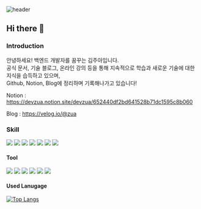 ![header](https://capsule-render.vercel.app/api?type=egg&color=auto&height=150&section=header&text=Welcome!%20My%20Gtihub!&fontSize=35)
## Hi there 👋


### Introduction
안녕하세요! 백엔드 개발자를 꿈꾸는 김주아입니다.\
공식 문서, 기술 블로그, 온라인 강의 등을 통해 지속적으로 학습과 새로운 기술에 대한 지식을 습득하고 있으며,\
Github, Notion, Blog에 정리하며 기록해나가고 있습니다!

Notion : https://devzua.notion.site/devzua/652440df2bd641528b71dc1595c8b060

Blog : https://velog.io/@zua

### Skill
<img src="https://img.shields.io/badge/Spring-6DB33F?style=for-the-badge&logo=spring&logoColor=white"/> <img src="https://img.shields.io/badge/springboot-6DB33F?style=for-the-badge&logo=springboot&logoColor=white"/>
<img src="https://img.shields.io/badge/JUnit5-25A162?style=for-the-badge&logo=junit5&logoColor=white"/>
<img src="https://img.shields.io/badge/AWS EC2-FF9900?style=for-the-badge&logo=amazonec2s&logoColor=white"/>
<img src="https://img.shields.io/badge/AWS S3-569A31?style=for-the-badge&logo=amazons3&logoColor=white"/>
<img src="https://img.shields.io/badge/AWS RDS-527FFF?style=for-the-badge&logo=amazonrds&logoColor=white"/>
<img src="https://img.shields.io/badge/Github-181717?style=for-the-badge&logo=githubs&logoColor=white"/>


#### Tool
<img src="https://img.shields.io/badge/IntelliJ IDEA-000000?style=flat-square&logo=intellijidea&logoColor=white"/> <img src="https://img.shields.io/badge/WebStorm-000000?style=flat-square&logo=webstorm&logoColor=white"/>
<img src="https://img.shields.io/badge/DataGrip-000000?style=flat-square&logo=datagrip&logoColor=white"/>
<img src="https://img.shields.io/badge/Visual Sutido Code-007ACC?style=flat-square&logo=visualstudiocode&logoColor=white"/>
<img src="https://img.shields.io/badge/Slack-4A154B?style=flat-square&logo=slack&logoColor=white"/>
<img src="https://img.shields.io/badge/Asana-F06A6A?style=flat-square&logo=asana&logoColor=white"/>


#### Used Lanugage
[![Top Langs](https://github-readme-stats.vercel.app/api/top-langs/?username=DevZua&layout=compact)](https://github.com/Devzua/github-readme-stats)

